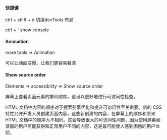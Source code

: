 #### 快捷键

ctrl + shift + d 切换devTools 布局

ctrl + `  show console

#### Animaition

more tools => Animation

可以让动画变慢，让我们更容易看清

#### Show source order

Elements => accessibility => Show source order

屏幕上查看页面元素的排列顺序，这可以更好地进行可访问性检查。

HTML 文档中内容的顺序对于搜索引擎优化和提升可访问性至关重要。新的 CSS 特性允许开发人员创建页面内容，这些新创建的内容，在屏幕上的顺序和原来 HTML 文档中的顺序大不相同。这会导致很大的可访问性问题，因为使用屏幕阅读器的用户可能获得和正常用户不同的内容，这是最可能使人感到困惑的用户体验。

